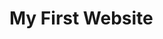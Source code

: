 <!DOCTYPE html>
<html>
<head>
<title>Philile's website</title>
<meta charset="UTF-8">
</head>
  <body>
    <h1>My First Website</h1>
  </body>
</html>
